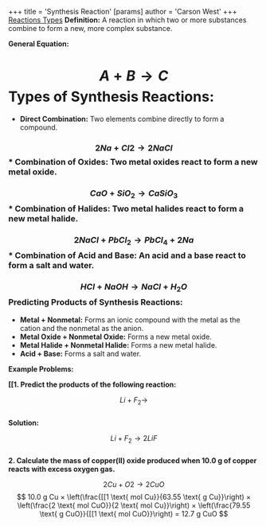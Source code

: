 +++
 title = 'Synthesis Reaction'
[params]
	author = 'Carson West'
+++
[Reactions Types](./../reactions-types/)
**Definition:** A reaction in which two or more substances combine to form a new, more complex substance.

**General Equation:**
#  $$  A + B → C  $$  **Types of Synthesis Reactions:**

* **Direct Combination:** Two elements combine directly to form a compound.
###  $$  2 Na + Cl2 → 2 NaCl  $$  * **Combination of Oxides:** Two metal oxides react to form a new metal oxide.
###  $$  CaO + SiO_2 → CaSiO_3  $$  * **Combination of Halides:** Two metal halides react to form a new metal halide.
###  $$  2 NaCl + PbCl_2 → PbCl_4 + 2 Na  $$  * **Combination of Acid and Base:** An acid and a base react to form a salt and water.
###  $$  HCl + NaOH → NaCl + H_2O  $$  **Predicting Products of Synthesis Reactions:**

* **Metal + Nonmetal:** Forms an ionic compound with the metal as the cation and the nonmetal as the anion.
* **Metal Oxide + Nonmetal Oxide:** Forms a new metal oxide.
* **Metal Halide + Nonmetal Halide:** Forms a new metal halide.
* **Acid + Base:** Forms a salt and water.

**Example Problems:**

**[[1. Predict the products of the following reaction:**

 $$  Li + F_2 →  $$  
**Solution:**

 $$  Li + F_2 → 2 LiF  $$  
**2. Calculate the mass of copper(II) oxide produced when 10.0 g of copper reacts with excess oxygen gas.**

 $$  2 Cu + O2 → 2 CuO  $$   $$  10.0 g Cu × \left(\frac{[[1 \text{ mol Cu}}{63.55 \text{ g Cu}}\right) × \left(\frac{2 \text{ mol CuO}}{2 \text{ mol Cu}}\right) × \left(\frac{79.55 \text{ g CuO}}{[[1 \text{ mol CuO}}\right) = 12.7 g CuO  $$ 